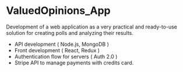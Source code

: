 # ValuedOpinions_App
Development of a web application as a very practical and ready-to-use solution for creating polls and analyzing their results.
- API development ( Node.js, MongoDB )
- Front development ( React, Redux )
- Authentication flow for servers ( Auth 2.0 )
- Stripe API to manage payments with credits card.
